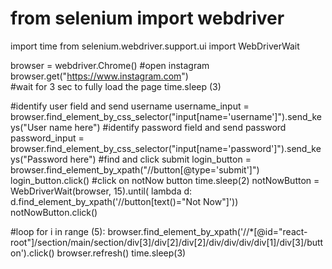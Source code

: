 # from selenium import webdriver
import time
from selenium.webdriver.support.ui import WebDriverWait 

browser =  webdriver.Chrome()
#open instagram
browser.get("https://www.instagram.com")  
#wait for 3 sec to fully load the page
time.sleep (3)

#identify user field and send username
username_input = browser.find_element_by_css_selector("input[name='username']").send_keys("User name here")
#identify password field and send password
password_input = browser.find_element_by_css_selector("input[name='password']").send_keys("Password here")
#find and click submit
login_button = browser.find_element_by_xpath("//button[@type='submit']")
login_button.click()
#click on notNow button
time.sleep(2)
notNowButton = WebDriverWait(browser, 15).until(
    lambda d: d.find_element_by_xpath('//button[text()="Not Now"]'))
notNowButton.click()

#loop
for i in range (5):
    browser.find_element_by_xpath('//*[@id="react-root"]/section/main/section/div[3]/div[2]/div[2]/div/div/div/div[1]/div[3]/button').click()
    browser.refresh()
    time.sleep(3)
    
